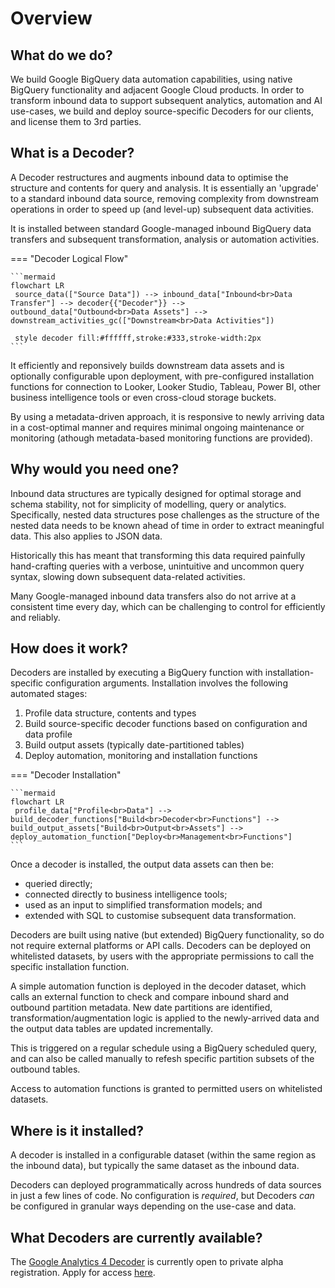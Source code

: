# Overview
## What do we do?
We build Google BigQuery data automation capabilities, using native BigQuery functionality and adjacent Google Cloud products. In order to transform inbound data to support subsequent analytics, automation and AI use-cases, we build and deploy source-specific Decoders for our clients, and license them to 3rd parties.

## What is a Decoder?
A Decoder restructures and augments inbound data to optimise the structure and contents for query and analysis. It is essentially an 'upgrade' to a standard inbound data source, removing complexity from downstream operations in order to speed up (and level-up) subsequent data activities.

It is installed between standard Google-managed inbound BigQuery data transfers and subsequent transformation, analysis or automation activities.

=== "Decoder Logical Flow"

    ```mermaid
    flowchart LR
     source_data(["Source Data"]) --> inbound_data["Inbound<br>Data Transfer"] --> decoder{{"Decoder"}} --> outbound_data["Outbound<br>Data Assets"] --> downstream_activities_gc(["Downstream<br>Data Activities"])

     style decoder fill:#ffffff,stroke:#333,stroke-width:2px
    ```

It efficiently and reponsively builds downstream data assets and is optionally configurable upon deployment, with pre-configured installation functions for connection to Looker, Looker Studio, Tableau, Power BI, other business intelligence tools or even cross-cloud storage buckets.

By using a metadata-driven approach, it is responsive to newly arriving data in a cost-optimal manner and requires minimal ongoing maintenance or monitoring (athough metadata-based monitoring functions are provided).

## Why would you need one?
Inbound data structures are typically designed for optimal storage and schema stability, not for simplicity of modelling, query or analytics. Specifically, nested data structures pose challenges as the structure of the nested data needs to be known ahead of time in order to extract meaningful data. This also applies to JSON data.

Historically this has meant that transforming this data required painfully hand-crafting queries with a verbose, unintuitive and uncommon query syntax, slowing down subsequent data-related activities.

Many Google-managed inbound data transfers also do not arrive at a consistent time every day, which can be challenging to control for efficiently and reliably.

## How does it work?
Decoders are installed by executing a BigQuery function with installation-specific configuration arguments. Installation involves the following automated stages:

1. Profile data structure, contents and types
2. Build source-specific decoder functions based on configuration and data profile
3. Build output assets (typically date-partitioned tables)
4. Deploy automation, monitoring and installation functions

=== "Decoder Installation"

    ```mermaid
    flowchart LR
     profile_data["Profile<br>Data"] --> build_decoder_functions["Build<br>Decoder<br>Functions"] --> build_output_assets["Build<br>Output<br>Assets"] --> deploy_automation_function["Deploy<br>Management<br>Functions"] 
    ```

Once a decoder is installed, the output data assets can then be:

- queried directly;
- connected directly to business intelligence tools;
- used as an input to simplified transformation models; and 
- extended with SQL to customise subsequent data transformation.

Decoders are built using native (but extended) BigQuery functionality, so do not require external platforms or API calls. Decoders can be deployed on whitelisted datasets, by users with the appropriate permissions to call the specific installation function.

A simple automation function is deployed in the decoder dataset, which calls an external function to check and compare inbound shard and outbound partition metadata. New date partitions are identified, transformation/augmentation logic is applied to the newly-arrived data and the output data tables are updated incrementally.

This is triggered on a regular schedule using a BigQuery scheduled query, and can also be called manually to refesh specific partition subsets of the outbound tables.

Access to automation functions is granted to permitted users on whitelisted datasets.

## Where is it installed?
A decoder is installed in a configurable dataset (within the same region as the inbound data), but typically the same dataset as the inbound data. 

Decoders can deployed programmatically across hundreds of data sources in just a few lines of code. No configuration is _required_, but Decoders _can_ be configured in granular ways depending on the use-case and data.

## What Decoders are currently available?
The [Google Analytics 4 Decoder](ga4/index.md) is currently open to private alpha registration.  Apply for access <a href="https://docs.google.com/forms/d/e/1FAIpQLSf1LVjV2PAVxOqnQMZrg43XMRwblpHPaooGGX2eCJ1Or52qwg/viewform?usp=sf_link" target="_blank">here</a>.
